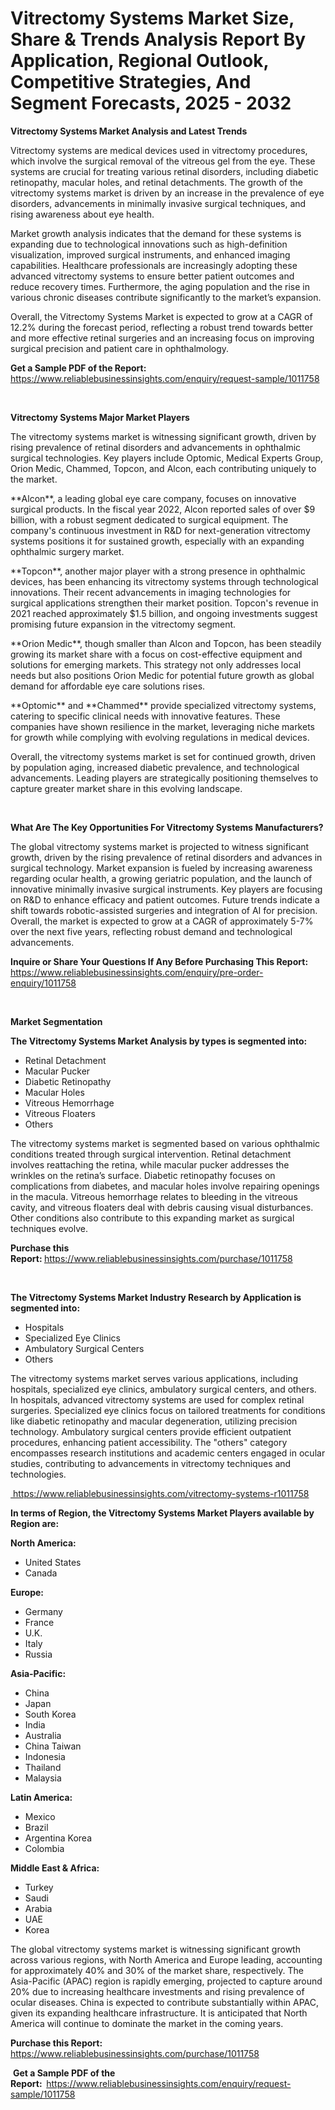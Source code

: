 <p><h1>Vitrectomy Systems Market Size, Share & Trends Analysis Report By Application, Regional Outlook, Competitive Strategies, And Segment Forecasts, 2025 - 2032</h1></p><p><strong>Vitrectomy Systems Market Analysis and Latest Trends</strong></p>
<p><p>Vitrectomy systems are medical devices used in vitrectomy procedures, which involve the surgical removal of the vitreous gel from the eye. These systems are crucial for treating various retinal disorders, including diabetic retinopathy, macular holes, and retinal detachments. The growth of the vitrectomy systems market is driven by an increase in the prevalence of eye disorders, advancements in minimally invasive surgical techniques, and rising awareness about eye health.</p><p>Market growth analysis indicates that the demand for these systems is expanding due to technological innovations such as high-definition visualization, improved surgical instruments, and enhanced imaging capabilities. Healthcare professionals are increasingly adopting these advanced vitrectomy systems to ensure better patient outcomes and reduce recovery times. Furthermore, the aging population and the rise in various chronic diseases contribute significantly to the market’s expansion.</p><p>Overall, the Vitrectomy Systems Market is expected to grow at a CAGR of 12.2% during the forecast period, reflecting a robust trend towards better and more effective retinal surgeries and an increasing focus on improving surgical precision and patient care in ophthalmology.</p></p>
<p><strong>Get a Sample PDF of the Report:&nbsp;</strong> <a href="https://www.reliablebusinessinsights.com/enquiry/request-sample/1011758?utm_campaign=2440&utm_medium=2&utm_source=Github&utm_content=ia&utm_term=18042025&utm_id=vitrectomy-systems">https://www.reliablebusinessinsights.com/enquiry/request-sample/1011758</a></p>
<p>&nbsp;</p>
<p><strong>Vitrectomy Systems Major Market Players</strong></p>
<p><p>The vitrectomy systems market is witnessing significant growth, driven by rising prevalence of retinal disorders and advancements in ophthalmic surgical technologies. Key players include Optomic, Medical Experts Group, Orion Medic, Chammed, Topcon, and Alcon, each contributing uniquely to the market.</p><p>**Alcon**, a leading global eye care company, focuses on innovative surgical products. In the fiscal year 2022, Alcon reported sales of over $9 billion, with a robust segment dedicated to surgical equipment. The company's continuous investment in R&D for next-generation vitrectomy systems positions it for sustained growth, especially with an expanding ophthalmic surgery market.</p><p>**Topcon**, another major player with a strong presence in ophthalmic devices, has been enhancing its vitrectomy systems through technological innovations. Their recent advancements in imaging technologies for surgical applications strengthen their market position. Topcon's revenue in 2021 reached approximately $1.5 billion, and ongoing investments suggest promising future expansion in the vitrectomy segment.</p><p>**Orion Medic**, though smaller than Alcon and Topcon, has been steadily growing its market share with a focus on cost-effective equipment and solutions for emerging markets. This strategy not only addresses local needs but also positions Orion Medic for potential future growth as global demand for affordable eye care solutions rises.</p><p>**Optomic** and **Chammed** provide specialized vitrectomy systems, catering to specific clinical needs with innovative features. These companies have shown resilience in the market, leveraging niche markets for growth while complying with evolving regulations in medical devices.</p><p>Overall, the vitrectomy systems market is set for continued growth, driven by population aging, increased diabetic prevalence, and technological advancements. Leading players are strategically positioning themselves to capture greater market share in this evolving landscape.</p></p>
<p>&nbsp;</p>
<p><strong>What Are The Key Opportunities For Vitrectomy Systems Manufacturers?</strong></p>
<p><p>The global vitrectomy systems market is projected to witness significant growth, driven by the rising prevalence of retinal disorders and advances in surgical technology. Market expansion is fueled by increasing awareness regarding ocular health, a growing geriatric population, and the launch of innovative minimally invasive surgical instruments. Key players are focusing on R&D to enhance efficacy and patient outcomes. Future trends indicate a shift towards robotic-assisted surgeries and integration of AI for precision. Overall, the market is expected to grow at a CAGR of approximately 5-7% over the next five years, reflecting robust demand and technological advancements.</p></p>
<p><strong>Inquire or Share Your Questions If Any Before Purchasing This Report:</strong> <a href="https://www.reliablebusinessinsights.com/enquiry/pre-order-enquiry/1011758?utm_campaign=2440&utm_medium=2&utm_source=Github&utm_content=ia&utm_term=18042025&utm_id=vitrectomy-systems">https://www.reliablebusinessinsights.com/enquiry/pre-order-enquiry/1011758</a></p>
<p>&nbsp;</p>
<p><strong>Market Segmentation</strong></p>
<p><strong>The Vitrectomy Systems Market Analysis by types is segmented into:</strong></p>
<p><ul><li>Retinal Detachment</li><li>Macular Pucker</li><li>Diabetic Retinopathy</li><li>Macular Holes</li><li>Vitreous Hemorrhage</li><li>Vitreous Floaters</li><li>Others</li></ul></p>
<p><p>The vitrectomy systems market is segmented based on various ophthalmic conditions treated through surgical intervention. Retinal detachment involves reattaching the retina, while macular pucker addresses the wrinkles on the retina’s surface. Diabetic retinopathy focuses on complications from diabetes, and macular holes involve repairing openings in the macula. Vitreous hemorrhage relates to bleeding in the vitreous cavity, and vitreous floaters deal with debris causing visual disturbances. Other conditions also contribute to this expanding market as surgical techniques evolve.</p></p>
<p><strong>Purchase this Report:&nbsp;</strong><a href="https://www.reliablebusinessinsights.com/purchase/1011758?utm_campaign=2440&utm_medium=2&utm_source=Github&utm_content=ia&utm_term=18042025&utm_id=vitrectomy-systems">https://www.reliablebusinessinsights.com/purchase/1011758</a></p>
<p>&nbsp;</p>
<p><strong>The Vitrectomy Systems Market Industry Research by Application is segmented into:</strong></p>
<p><ul><li>Hospitals</li><li>Specialized Eye Clinics</li><li>Ambulatory Surgical Centers</li><li>Others</li></ul></p>
<p><p>The vitrectomy systems market serves various applications, including hospitals, specialized eye clinics, ambulatory surgical centers, and others. In hospitals, advanced vitrectomy systems are used for complex retinal surgeries. Specialized eye clinics focus on tailored treatments for conditions like diabetic retinopathy and macular degeneration, utilizing precision technology. Ambulatory surgical centers provide efficient outpatient procedures, enhancing patient accessibility. The "others" category encompasses research institutions and academic centers engaged in ocular studies, contributing to advancements in vitrectomy techniques and technologies.</p></p>
<p><a href="https://www.reliablebusinessinsights.com/vitrectomy-systems-r1011758?utm_campaign=2440&utm_medium=2&utm_source=Github&utm_content=ia&utm_term=18042025&utm_id=vitrectomy-systems">&nbsp;https://www.reliablebusinessinsights.com/vitrectomy-systems-r1011758</a></p>
<p><strong>In terms of Region, the Vitrectomy Systems Market Players available by Region are:</strong></p>
<p>
    <p> <strong> North America: </strong>
        <ul>
            <li>United States</li>
            <li>Canada</li>
        </ul>
        </p> 
    <p> <strong> Europe: </strong>
        <ul>
            <li>Germany</li>
            <li>France</li>
            <li>U.K.</li>
            <li>Italy</li>
            <li>Russia</li>
        </ul>
        </p> 
    <p> <strong> Asia-Pacific: </strong>
        <ul>
            <li>China</li>
            <li>Japan</li>
            <li>South Korea</li>
            <li>India</li>
            <li>Australia</li>
            <li>China Taiwan</li>
            <li>Indonesia</li>
            <li>Thailand</li>
            <li>Malaysia</li>
        </ul>
        </p> 
    <p> <strong> Latin America: </strong>
        <ul>
            <li>Mexico</li>
            <li>Brazil</li>
            <li>Argentina Korea</li>
            <li>Colombia</li>
        </ul>
        </p> 
    <p> <strong> Middle East & Africa: </strong>
        <ul>
            <li>Turkey</li>
            <li>Saudi</li>
            <li>Arabia</li>
            <li>UAE</li>
            <li>Korea</li>
        </ul>
    </p>
    </p>
<p><p>The global vitrectomy systems market is witnessing significant growth across various regions, with North America and Europe leading, accounting for approximately 40% and 30% of the market share, respectively. The Asia-Pacific (APAC) region is rapidly emerging, projected to capture around 20% due to increasing healthcare investments and rising prevalence of ocular diseases. China is expected to contribute substantially within APAC, given its expanding healthcare infrastructure. It is anticipated that North America will continue to dominate the market in the coming years.</p></p>
<p><strong>Purchase this Report: </strong><a href="https://www.reliablebusinessinsights.com/purchase/1011758?utm_campaign=2440&utm_medium=2&utm_source=Github&utm_content=ia&utm_term=18042025&utm_id=vitrectomy-systems">https://www.reliablebusinessinsights.com/purchase/1011758</a></p>
<p>&nbsp;<strong>Get a Sample PDF of the Report:&nbsp;&nbsp;</strong><a href="https://www.reliablebusinessinsights.com/enquiry/request-sample/1011758?utm_campaign=2440&utm_medium=2&utm_source=Github&utm_content=ia&utm_term=18042025&utm_id=vitrectomy-systems">https://www.reliablebusinessinsights.com/enquiry/request-sample/1011758</a></p>
<p><strong></strong></p>
<p><p></p><p></p><p></p></p>